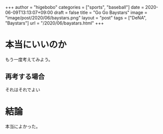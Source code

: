 +++
author = "higebobo"
categories = ["sports", "baseball"]
date = 2020-06-09T13:13:07+09:00
draft = false
title = "Go Go Baystars"
image = "image/post/2020/06/baystars.png"
layout = "post"
tags = ["DeNA", "Baystars"]
url = "/2020/06/bayatars.html"
+++

# 本当にいいのか

もう一度考えてみよう。

## 再考する場合

それはそれでよい

# 結論

本当によかった。

